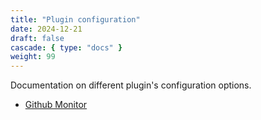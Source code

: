 ```yaml
---
title: "Plugin configuration"
date: 2024-12-21
draft: false
cascade: { type: "docs" }
weight: 99
---
```


Documentation on different plugin's configuration options.

- [Github Monitor](githubmonitor)
